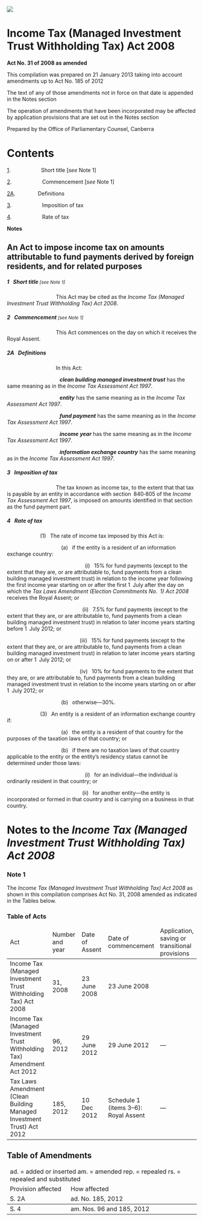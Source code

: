 ![](http://www.comlaw.gov.au/Details/C2013C00057/Html/a8ebdc48-2476-43e7-945a-3382596c9087_files/image001.gif)

# Income Tax (Managed Investment Trust Withholding Tax) Act 2008

**Act No. 31 of 2008 as amended**

This compilation was prepared on 21 January 2013
 taking into account amendments up to Act No. 185 of 2012

The text of any of those amendments not in force
 on that date is appended in the Notes section

The operation of amendments that have been incorporated may be
 affected by application provisions that are set out in the Notes section

Prepared by the Office of Parliamentary Counsel, Canberra

# Contents

[1](#1).            Short title [_see_ Note 1]

[2](#2).            Commencement [_see_ Note 1]

[2A](#2A).         Definitions

[3](#3).            Imposition of tax

[4](#4).            Rate of tax

**Notes** 

## An Act to impose income tax on amounts attributable to fund payments derived by foreign residents, and for related purposes

##### <a id="1"></a>1  Short title<span style="font-size:9.0pt; font-weight:normal"> [_see_ Note 1]</span>

                   This Act may be cited as the _Income Tax (Managed Investment Trust Withholding Tax) Act 2008_.

##### <a id="2"></a>2  Commencement<span style="font-size:9.0pt; font-weight:normal"> [_see_ Note 1]</span>

                   This Act commences on the day on which it receives the Royal Assent.

##### <a id="2A"></a>2A  Definitions

                   In this Act:

                    <a name="clean-build-manag-invest-trust"></a>**_clean building managed investment trust_** has the same meaning as in the _Income Tax Assessment Act 1997_.

                    <a name="entiti"></a>**_entity_** has the same meaning as in the _Income Tax Assessment Act 1997_.

                    <a name="fund-payment"></a>**_fund payment_** has the same meaning as in the _Income Tax Assessment Act 1997_.

                    <a name="incom-year"></a>**_income year_** has the same meaning as in the _Income Tax Assessment Act 1997_.

                    <a name="inform-exchang-countri"></a>**_information exchange country_** has the same meaning as in the _Income Tax Assessment Act 1997_.

##### <a id="3"></a>3  Imposition of tax

                   The tax known as income tax, to the extent that that tax is payable by an entity in accordance with section 840‑805 of the _Income Tax Assessment Act 1997_, is imposed on amounts identified in that section as the fund payment part.

##### <a id="4"></a>4  Rate of tax

             (1)  The rate of income tax imposed by this Act is:

                     (a)  if the entity is a resident of an information exchange country:

                              (i)  15% for fund payments (except to the extent that they are, or are attributable to, fund payments from a clean building managed investment trust) in relation to the income year following the first income year starting on or after the first 1 July after the day on which the _Tax Laws Amendment (Election Commitments No. 1) Act 2008_ receives the Royal Assent; or

                             (ii)  7.5% for fund payments (except to the extent that they are, or are attributable to, fund payments from a clean building managed investment trust) in relation to later income years starting before 1 July 2012; or

                            (iii)  15% for fund payments (except to the extent that they are, or are attributable to, fund payments from a clean building managed investment trust) in relation to later income years starting on or after 1 July 2012; or

                            (iv)  10% for fund payments to the extent that they are, or are attributable to, fund payments from a clean building managed investment trust in relation to the income years starting on or after 1 July 2012; or

                     (b)  otherwise—30%.

             (3)  An entity is a resident of an information exchange country if:

                     (a)  the entity is a resident of that country for the purposes of the taxation laws of that country; or

                     (b)  if there are no taxation laws of that country applicable to the entity or the entity’s residency status cannot be determined under those laws:

                              (i)  for an individual—the individual is ordinarily resident in that country; or

                             (ii)  for another entity—the entity is incorporated or formed in that country and is carrying on a business in that country.

# Notes to the _Income Tax (Managed Investment Trust Withholding Tax) Act 2008_

### Note 1

The _Income Tax (Managed Investment Trust Withholding Tax) Act 2008_ as shown in this compilation comprises Act No. 31, 2008 amended as indicated in the Tables below. 

### Table of Acts

<table>
<colgroup>
  <col width="29%">
  <col width="17%">
  <col width="17%">
  <col width="19%">
  <col width="17%">
</colgroup>

<thead>
  <tr>
    <td>
      <div>Act</div>
    </td>
    <td>
      <div>Number 
and year</div>
    </td>
    <td>
      <div>Date 
of Assent</div>
    </td>
    <td>
      <div>Date of commencement</div>
    </td>
    <td>
      <div>Application, saving or transitional provisions</div>
    </td>
  </tr>
</thead>
<tr>
  <td>
    <div>Income Tax (Managed Investment Trust Withholding Tax) Act 2008</div>
  </td>
  <td>
    <div>31, 2008</div>
  </td>
  <td>
    <div>23 June 2008</div>
  </td>
  <td>
    <div>23 June 2008</div>
  </td>
  <td>
    <div></div>
  </td>
</tr>
<tr>
  <td>
    <div>Income Tax (Managed Investment Trust Withholding Tax) Amendment Act 2012</div>
  </td>
  <td>
    <div>96, 2012</div>
  </td>
  <td>
    <div>29 June 2012</div>
  </td>
  <td>
    <div>29 June 2012</div>
  </td>
  <td>
    <div>—</div>
  </td>
</tr>
<tr>
  <td>
    <div>Tax Laws Amendment (Clean Building Managed Investment Trust) Act 2012</div>
  </td>
  <td>
    <div>185, 2012</div>
  </td>
  <td>
    <div>10 Dec 2012</div>
  </td>
  <td>
    <div>Schedule 1 (items 3–6): Royal Assent</div>
  </td>
  <td>
    <div>—</div>
  </td>
</tr></table>

## Table of Amendments

<table>
<colgroup>
  <col width="32%">
  <col width="68%">
</colgroup>

<thead>
  <tr>
    <td colspan="2">
      <div>ad. = added or inserted am. = amended rep. = repealed rs. = repealed and substituted</div>
    </td>
  </tr>
  <tr>
    <td>
      <div>Provision affected</div>
    </td>
    <td>
      <div>How affected</div>
    </td>
  </tr>
  <tr>
    <td>
      <div>S. 2A</div>
    </td>
    <td>
      <div>ad. No. 185, 2012</div>
    </td>
  </tr>
</thead>
<tr>
  <td>
    <div>S. 4</div>
  </td>
  <td>
    <div>am. Nos. 96 and 185, 2012</div>
  </td>
</tr></table>

 

